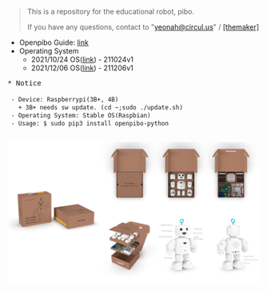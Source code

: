 >This is a repository for the educational robot, pibo.
>
>If you have any questions, contact to "yeonah@circul.us" / [[themaker]](https://themaker.circul.us)

+ Openpibo Guide: [link](https://themakerrobot.github.io/openpibo-python/build/html/index.html)
+ Operating System
  - 2021/10/24 OS([link](https://drive.google.com/file/d/1L-yJbhNXjiO3cgrtzdPaQfmRqmQcHJoC/view?usp=sharing)) - 211024v1
  - 2021/12/06 OS([link](https://drive.google.com/file/d/1VTK3vzJxusf2rFq5ArTU9avJ1c7fVISS/view?usp=sharing)) - 211206v1

<pre>
* Notice
<code>
 - Device: Raspberrypi(3B+, 4B)
   + 3B+ needs sw update. (cd ~;sudo ./update.sh)
 - Operating System: Stable OS(Raspbian)
 - Usage: $ sudo pip3 install openpibo-python
</code>
</pre>
![bg](bg.png)
